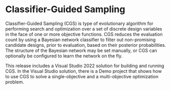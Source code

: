 # Classifier-Guided Sampling
Classifier-Guided Sampling (CGS) is type of evolutionary algorithm for performing search and optimization over a set of discrete design variables in the face of one or more objective functions. CGS reduces the evaluation count by using a Bayesian network classifier to filter out non-promising candidate designs, prior to evaluation, based on their posterior probabilities. The structure of the Bayesian network may be set manually, or CGS can optionally be configured to learn the network on the fly. 

This release includes a Visual Studio 2022 solution for building and running CGS. In the Visual Studio solution, there is a Demo project that shows how to use CGS to solve a single-objective and a multi-objective optimization problem. 